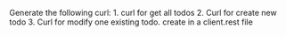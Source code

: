 Generate the following curl: 
    1. curl for get all todos 
    2. Curl for create new todo
    3. Curl for modify one existing todo.
create in a client.rest file